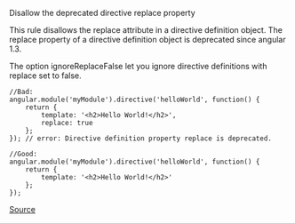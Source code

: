 Disallow the deprecated directive replace property

This rule disallows the replace attribute in a directive definition object. The replace property of a directive definition object is deprecated since angular 1.3.

The option ignoreReplaceFalse let you ignore directive definitions with replace set to false.

```
//Bad:
angular.module('myModule').directive('helloWorld', function() {
    return {
        template: '<h2>Hello World!</h2>',
        replace: true
    };
}); // error: Directive definition property replace is deprecated.

//Good:
angular.module('myModule').directive('helloWorld', function() {
    return {
        template: '<h2>Hello World!</h2>'
    };
});
```

[Source](https://github.com/EmmanuelDemey/eslint-plugin-angular/blob/HEAD/docs/rules/no-directive-replace.md)
